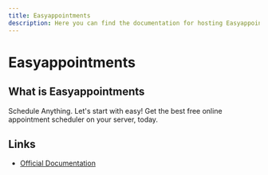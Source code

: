 ```yaml
---
title: Easyappointments
description: Here you can find the documentation for hosting Easyappointments with Coolify.
---
```


# Easyappointments

<ZoomableImage src="/docs/images/services/easyappointments.png" />

## What is Easyappointments

Schedule Anything. Let's start with easy! Get the best free online appointment scheduler on your server, today.

## Links

- [Official Documentation](https://easyappointments.org/?utm_source=coolify.io)
